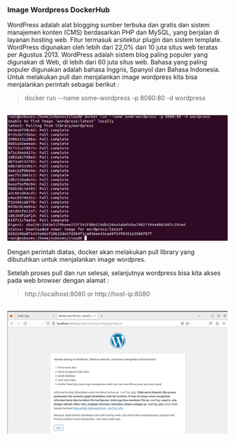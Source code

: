 ### Image Wordpress DockerHub</br>
WordPress adalah alat blogging sumber terbuka dan gratis dan sistem manajemen konten (CMS) berdasarkan PHP dan MySQL, yang berjalan di layanan hosting web. Fitur termasuk arsitektur plugin dan sistem template. WordPress digunakan oleh lebih dari 22,0% dari 10 juta situs web teratas per Agustus 2013. WordPress adalah sistem blog paling populer yang digunakan di Web, di lebih dari 60 juta situs web. Bahasa yang paling populer digunakan adalah bahasa Inggris, Spanyol dan Bahasa Indonesia.
Untuk melakukan pull dan menjalankan image wordpress kita bisa menjalankan perintah sebagai berikut :
<blockquote>docker run --name some-wordpress -p 8080:80 -d wordpress</br>
</blockquote></br>
<img src="https://github.com/tritutur/tekn-cloud-computing/blob/main/minggu-07/image-01.PNG"/></br>

Dengan perintah diatas, docker akan melakukan pull library yang dibutuhkan untuk menjalankan image wordpres.</br>

Setelah proses pull dan run selesai, selanjutnya wordpress bisa kita akses pada web browser dengan alamat : 
<blockquote>http://localhost:8080 or http://host-ip:8080</blockquote></br>
<img src="https://github.com/tritutur/tekn-cloud-computing/blob/main/minggu-07/image-02.PNG"/></br>
